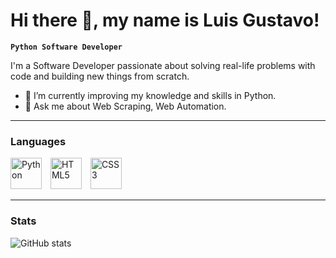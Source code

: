 # Hi there 👋, my name is Luis Gustavo!
**`Python Software Developer`**

I'm a Software Developer passionate about solving real-life problems with code and building new things from scratch.

- 🌱 I’m currently improving my knowledge and skills in Python.
- 💬 Ask me about Web Scraping, Web Automation.

---

### Languages

<p>
    <img alt="Python" width="50px" style="padding-right:10px;" src="https://cdn.jsdelivr.net/gh/devicons/devicon@latest/icons/python/python-original.svg" />
    <img alt="HTML5" width="50px" style="padding-right:10px;" src="https://cdn.jsdelivr.net/gh/devicons/devicon@latest/icons/html5/html5-original.svg" />
    <img alt="CSS3" width="50px" style="padding-right:10px;" src="https://cdn.jsdelivr.net/gh/devicons/devicon@latest/icons/css3/css3-original.svg" />
</p>

<!---
#
### Projects I've made

- projeto 1
- projeto 2
- projeto 3

--->
---

### Stats
![GitHub stats](https://github-readme-stats.vercel.app/api?username=luisgstv&show_icons=true&theme=material-palenight)  
